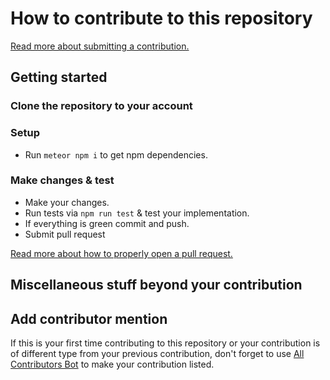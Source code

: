 # How to contribute to this repository
[Read more about submitting a contribution.](https://opensource.guide/how-to-contribute/#how-to-submit-a-contribution)

## Getting started

### Clone the repository to your account

### Setup
* Run `meteor npm i` to get npm dependencies.

### Make changes & test
* Make your changes.
* Run tests via `npm run test` & test your implementation.
* If everything is green commit and push. 
* Submit pull request

[Read more about how to properly open a pull request.](https://opensource.guide/how-to-contribute/#opening-a-pull-request)

## Miscellaneous stuff beyond your contribution

## Add contributor mention
If this is your first time contributing to this repository or your contribution is of different type from your previous contribution, don't forget to use [All Contributors Bot](https://allcontributors.org/docs/en/bot/usage) to make your contribution listed.
